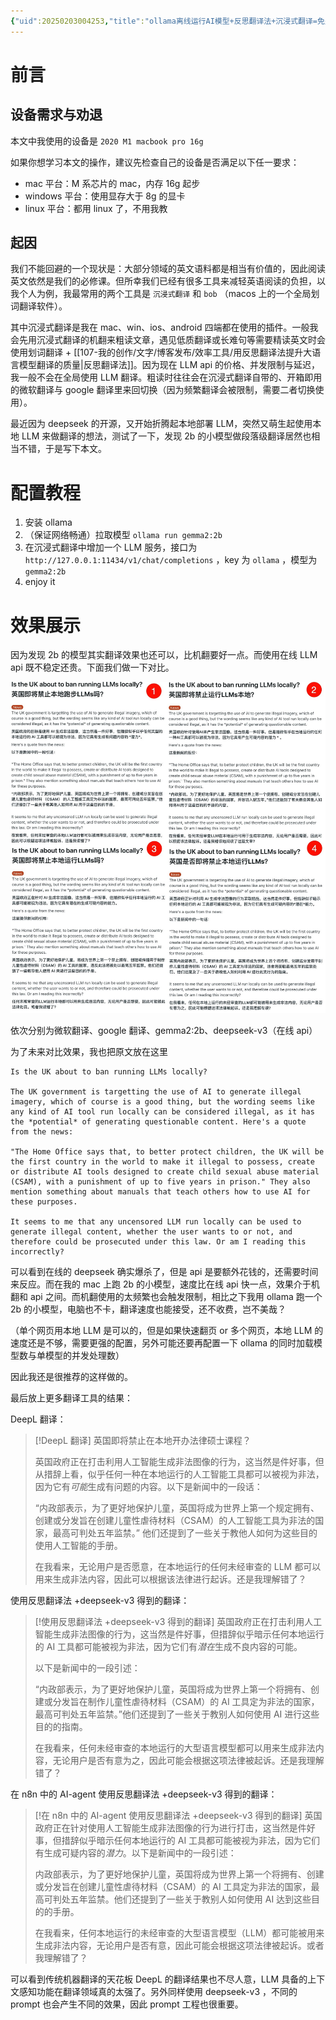 ```yaml
---
{"uid":20250203004253,"title":"ollama离线运行AI模型+反思翻译法+沉浸式翻译=免费又好用的翻译？最具性价比的选择！","tags":["LLM","ai","翻译","自托管","反思翻译法"],"description":null,"author":"曲淡歌","modified":20250205194018,"dg-publish":true,"dg-path":"效率工具/ollama离线运行AI模型-反思翻译法-沉浸式翻译-免费又好用的翻译.md","permalink":"/效率工具/ollama离线运行AI模型-反思翻译法-沉浸式翻译-免费又好用的翻译/","dgPassFrontmatter":true,"noteIcon":""}
---
```



# 前言

## 设备需求与劝退

本文中我使用的设备是 `2020 M1 macbook pro 16g`

如果你想学习本文的操作，建议先检查自己的设备是否满足以下任一要求：

- mac 平台：M 系芯片的 mac，内存 16g 起步
- windows 平台：使用显存大于 8g 的显卡
- linux 平台：都用 linux 了，不用我教

## 起因

我们不能回避的一个现状是：大部分领域的英文语料都是相当有价值的，因此阅读英文依然是我们的必修课。但所幸我们已经有很多工具来减轻英语阅读的负担，以我个人为例，我最常用的两个工具是 `沉浸式翻译` 和 `bob` （macos 上的一个全局划词翻译软件）。

其中沉浸式翻译是我在 mac、win、ios、android 四端都在使用的插件。一般我会先用沉浸式翻译的机翻来粗读文章，遇见低质翻译或长难句等需要精读英文时会使用划词翻译 + [[107-我的创作/文字/博客发布/效率工具/用反思翻译法提升大语言模型翻译的质量\|反思翻译法]]。因为现在 LLM api 的价格、并发限制与延迟，我一般不会在全局使用 LLM 翻译。粗读时往往会在沉浸式翻译自带的、开箱即用的微软翻译与 google 翻译里来回切换（因为频繁翻译会被限制，需要二者切换使用）。

最近因为 deepseek 的开源，又开始折腾起本地部署 LLM，突然又萌生起使用本地 LLM 来做翻译的想法，测试了一下，发现 2b 的小模型做段落级翻译居然也相当不错，于是写下本文。

# 配置教程

1. 安装 ollama
2. （保证网络畅通）拉取模型 `ollama run gemma2:2b`
3. 在沉浸式翻译中增加一个 LLM 服务，接口为 `http://127.0.0.1:11434/v1/chat/completions` ，key 为 `ollama` ，模型为 `gemma2:2b`
4. enjoy it

# 效果展示

因为发现 2b 的模型其实翻译效果也还可以，比机翻要好一点。而使用在线 LLM api 既不稳定还贵。下面我们做一下对比。

![assets/img-20250208161613150.jpeg](/img/user/107-%E6%88%91%E7%9A%84%E5%88%9B%E4%BD%9C/%E6%96%87%E5%AD%97/%E5%8D%9A%E5%AE%A2%E5%8F%91%E5%B8%83/%E6%95%88%E7%8E%87%E5%B7%A5%E5%85%B7/assets/img-20250208161613150.jpeg)

依次分别为微软翻译、google 翻译、gemma2:2b、deepseek-v3（在线 api）

为了未来对比效果，我也把原文放在这里

```
Is the UK about to ban running LLMs locally?

The UK government is targetting the use of AI to generate illegal imagery, which of course is a good thing, but the wording seems like any kind of AI tool run locally can be considered illegal, as it has the *potential* of generating questionable content. Here's a quote from the news:

"The Home Office says that, to better protect children, the UK will be the first country in the world to make it illegal to possess, create or distribute AI tools designed to create child sexual abuse material (CSAM), with a punishment of up to five years in prison." They also mention something about manuals that teach others how to use AI for these purposes.

It seems to me that any uncensored LLM run locally can be used to generate illegal content, whether the user wants to or not, and therefore could be prosecuted under this law. Or am I reading this incorrectly?

```

可以看到在线的 deepseek 确实爆杀了，但是 api 是要额外花钱的，还需要时间来反应。而在我的 mac 上跑 2b 的小模型，速度比在线 api 快一点，效果介于机翻和 api 之间。而机翻使用的太频繁也会触发限制，相比之下我用 ollama 跑一个 2b 的小模型，电脑也不卡，翻译速度也能接受，还不收费，岂不美哉？

（单个网页用本地 LLM 是可以的，但是如果快速翻页 or 多个网页，本地 LLM 的速度还是不够，需要更强的配置，另外可能还要再配置一下 ollama 的同时加载模型数与单模型的并发处理数）

因此我还是很推荐的这样做的。

最后放上更多翻译工具的结果：

DeepL 翻译：

> [!DeepL 翻译]
> 英国即将禁止在本地开办法律硕士课程？
>
> 英国政府正在打击利用人工智能生成非法图像的行为，这当然是件好事，但从措辞上看，似乎任何一种在本地运行的人工智能工具都可以被视为非法，因为它有*可能*生成有问题的内容。以下是新闻中的一段话：
>
> “内政部表示，为了更好地保护儿童，英国将成为世界上第一个规定拥有、创建或分发旨在创建儿童性虐待材料（CSAM）的人工智能工具为非法的国家，最高可判处五年监禁。” 他们还提到了一些关于教他人如何为这些目的使用人工智能的手册。
>
> 在我看来，无论用户是否愿意，在本地运行的任何未经审查的 LLM 都可以用来生成非法内容，因此可以根据该法律进行起诉。还是我理解错了？

使用反思翻译法 +deepseek-v3 得到的翻译：

> [!使用反思翻译法 +deepseek-v3 得到的翻译]
> 英国政府正在打击利用人工智能生成非法图像的行为，这当然是件好事，但措辞似乎暗示任何本地运行的 AI 工具都可能被视为非法，因为它们有*潜在*生成不良内容的可能。
>
> 以下是新闻中的一段引述：
>
> “内政部表示，为了更好地保护儿童，英国将成为世界上第一个将拥有、创建或分发旨在制作儿童性虐待材料（CSAM）的 AI 工具定为非法的国家，最高可判处五年监禁。”他们还提到了一些关于教别人如何使用 AI 进行这些目的的指南。
>
> 在我看来，任何未经审查的本地运行的大型语言模型都可以用来生成非法内容，无论用户是否有意为之，因此可能会根据这项法律被起诉。还是我理解错了？

在 n8n 中的 AI-agent 使用反思翻译法 +deepseek-v3 得到的翻译：

> [!在 n8n 中的 AI-agent 使用反思翻译法 +deepseek-v3 得到的翻译]
> 英国政府正在针对使用人工智能生成非法图像的行为进行打击，这当然是件好事，但措辞似乎暗示任何本地运行的 AI 工具都可能被视为非法，因为它们有生成可疑内容的*潜力*。以下是新闻中的一段引述：
>
> 内政部表示，为了更好地保护儿童，英国将成为世界上第一个将拥有、创建或分发旨在创建儿童性虐待材料（CSAM）的 AI 工具定为非法的国家，最高可判处五年监禁。他们还提到了一些关于教别人如何使用 AI 达到这些目的的手册。
>
> 在我看来，任何本地运行的未经审查的大型语言模型（LLM）都可能被用来生成非法内容，无论用户是否有意，因此可能会根据这项法律被起诉。或者我理解错了？

可以看到传统机器翻译的天花板 DeepL 的翻译结果也不尽人意，LLM 具备的上下文感知功能在翻译领域真的太强了。另外同样使用 deepseek-v3 ，不同的 prompt 也会产生不同的效果，因此 prompt 工程也很重要。